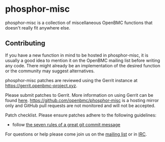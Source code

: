 # phosphor-misc

phosphor-misc is a collection of miscellaneous OpenBMC functions that doesn't
really fit anywhere else.

Contributing
------------
If you have a new function in mind to be hosted in phosphor-misc, it is usually
a good idea to mention it on the OpenBMC mailing list before writing any code.
There might already be an implementation of the desired function or the
community may suggest alternatives.

phosphor-misc patches are reviewed using the Gerrit instance at
https://gerrit.openbmc-project.xyz.

Please submit patches to Gerrit.  More information on using Gerrit can be found
[here](https://github.com/openbmc/docs/blob/master/CONTRIBUTING.md#submitting-changes-via-gerrit-server).
https://github.com/openbmc/phosphor-misc is a hosting mirror only and GitHub
pull requests are not monitored and will not be accepted.

Patch checklist.  Please ensure patches adhere to the following guidelines:

 - follow [the seven rules of a great git commit
   message](https://chris.beams.io/posts/git-commit/#seven-rules)

For questions or help please come join us on the [mailing
list](https://lists.ozlabs.org/listinfo/openbmc) or in
[IRC](irc://freenode.net/openbmc).
